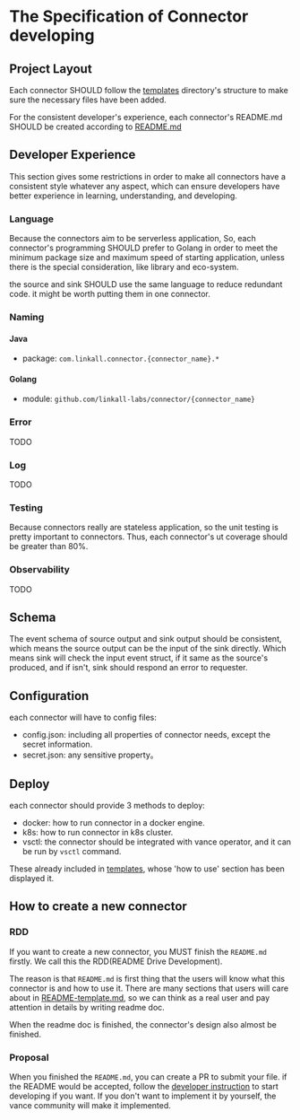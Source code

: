 # The Specification of Connector developing

## Project Layout
Each connector SHOULD follow the [templates](templates) directory's structure to make sure the necessary files have been
added.

For the consistent developer's experience, each connector's README.md SHOULD be created according to [README.md](templates/README.md)

## Developer Experience

This section gives some restrictions in order to make all connectors have a consistent style whatever any aspect, which can
ensure developers have better experience in learning, understanding, and developing.

### Language
Because the connectors aim to be serverless application, So, each connector's programming SHOULD prefer to Golang in 
order to meet the minimum package size and maximum speed of starting application, unless there is the special consideration, 
like library and eco-system.

the source and sink SHOULD use the same language to reduce redundant code. it might be worth putting them in one connector. 

### Naming

#### Java
- package: `com.linkall.connector.{connector_name}.*`

#### Golang
- module: `github.com/linkall-labs/connector/{connector_name}`

### Error
TODO

### Log
TODO

### Testing
Because connectors really are stateless application, so the unit testing is pretty important to connectors. Thus, each 
connector's ut coverage should be greater than 80%.

### Observability
TODO

## Schema
The event schema of source output and sink output should be consistent, which means the source output can be the input
of the sink directly. Which means sink will check the input event struct, if it same as the source's produced, 
and if isn't, sink should respond an error to requester.

## Configuration
each connector will have to config files:
- config.json: including all properties of connector needs, except the secret information.
- secret.json: any sensitive property。

## Deploy
each connector should provide 3 methods to deploy:
- docker: how to run connector in a docker engine.
- k8s: how to run connector in k8s cluster.
- vsctl: the connector should be integrated with vance operator, and it can be run by `vsctl` command.

These already included in [templates](templates/README.md), whose 'how to use' section has been displayed it.

## How to create a new connector

### RDD

If you want to create a new connector, you MUST finish the `README.md` firstly. We call this the RDD(README Drive Development).

The reason is that `README.md` is first thing that the users will know what this connector is and how to use it.
There are many sections that users will care about in [README-template.md](templates/README.md), so we can think as a real
user and pay attention in details by writing readme doc.

When the readme doc is finished, the connector's design also almost be finished.

### Proposal

When you finished the `README.md`, you can create a PR to submit your file. if the README would be accepted, follow the
[developer instruction](#) to start developing if you want. If you don't want to implement it by yourself, the vance community
will make it implemented.